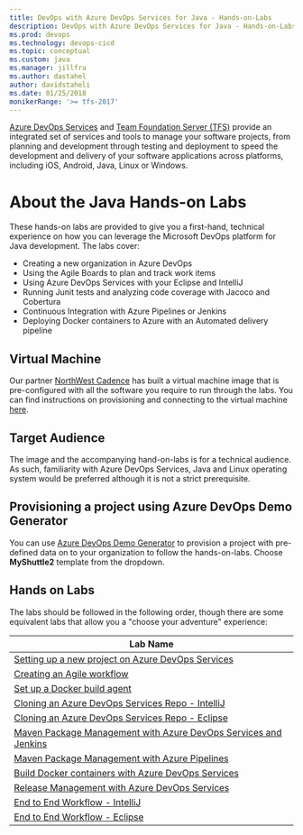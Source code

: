```yaml
---
title: DevOps with Azure DevOps Services for Java - Hands-on-Labs
description: DevOps with Azure DevOps Services for Java - Hands-on-Labs
ms.prod: devops
ms.technology: devops-cicd
ms.topic: conceptual
ms.custom: java
ms.manager: jillfra
ms.author: dastahel 
author: davidstaheli
ms.date: 01/25/2018
monikerRange: '>= tfs-2017'
---
```



[Azure DevOps Services](https://dev.azure.com) and [Team Foundation Server (TFS)](https://visualstudio.microsoft.com/tfs/) provide an integrated set of services and tools to manage your software projects, from planning and development through testing and deployment to speed the development and delivery of your software applications across platforms, including iOS, Android, Java, Linux or Windows.

# About the Java Hands-on Labs

These hands-on labs are provided to give you a first-hand, technical experience on how you can leverage the Microsoft DevOps platform for Java development. The labs cover:

- Creating a new organization in Azure DevOps
- Using the Agile Boards to plan and track work items
- Using Azure DevOps Services with your Eclipse and IntelliJ
- Running Junit tests and analyzing code coverage with Jacoco and Cobertura
- Continuous Integration with Azure Pipelines or Jenkins
- Deploying Docker containers to Azure with an Automated delivery pipeline

## Virtual Machine

Our partner [NorthWest Cadence](https://www.nwcadence.com/) has built a virtual machine image that is pre-configured with all the software you require to run through the labs. You can find instructions on provisioning and connecting to the virtual machine [here](https://github.com/nwcadence/java-dev-vsts).

## Target Audience

The image and the accompanying hand-on-labs is for a technical audience. As such, familiarity with Azure DevOps Services, Java and Linux operating system would be preferred although it is not a strict prerequisite.

## Provisioning a project using Azure DevOps Demo Generator

You can use [Azure DevOps Demo Generator](https://azuredevopsdemogenerator.azurewebsites.net) to provision a project with pre-defined data on to your organization to follow the hands-on-labs. Choose **MyShuttle2** template from the dropdown.

## Hands on Labs

The labs should be followed in the following order, though there are some equivalent labs that allow you a "choose your adventure" experience:

<table width="70%">
   <thead>
      <tr>
         <th width="75%"><b>Lab Name</b></th>
      </tr>
   </thead>
   <tr>
      <td><a href="settingvstsproject/index.md">Setting up a new project on Azure DevOps Services</a></td>
   </tr>
   <tr>
      <td><a href="agile/index.md">Creating an Agile workflow</a></td>
   </tr>
   <tr>
      <td><a href="dockerbuildagent/index.md">Set up a Docker build agent</a></td>
   </tr>
   <tr>
      <td><a href="intellijgit/index.md">Cloning an Azure DevOps Services Repo - IntelliJ</a></td>
   </tr>
   <tr>
      <td><a href="eclipsegit/index.md">Cloning an Azure DevOps Services Repo - Eclipse</a></td>
   </tr>
   <tr>
      <td><a href="mavenpmjenkins/index.md">Maven Package Management with Azure DevOps Services and Jenkins</a></td>
   </tr>
   <tr>
      <td><a href="mavenpmvsts/index.md">Maven Package Management with Azure Pipelines</a></td>
   </tr>
   <tr>
      <td><a href="builddocker/index.md">Build Docker containers with Azure DevOps Services</a></td>
   </tr>
   <tr>
      <td><a href="releasemanagement/index.md">Release Management with Azure DevOps Services</a></td>
   </tr>
   <tr>
      <td><a href="e2eintellij/index.md">End to End Workflow - IntelliJ</a></td>
   </tr>
   <tr>
      <td><a href="e2eeclipse/index.md">End to End Workflow - Eclipse</a></td>
   </tr>
</table>
